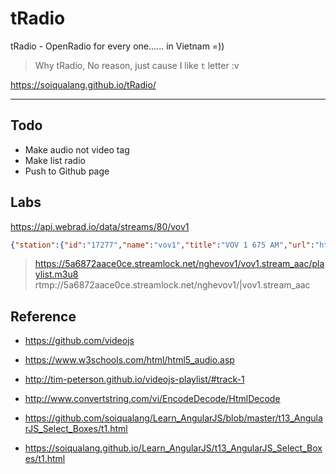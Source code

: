 # tRadio
tRadio - OpenRadio for every one...... in Vietnam =))

> Why tRadio, No reason, just cause I like `t` letter :v

https://soiqualang.github.io/tRadio/

***

## Todo
* Make audio not video tag
* Make list radio
* Push to Github page


## Labs

https://api.webrad.io/data/streams/80/vov1

```json
{"station":{"id":"17277","name":"vov1","title":"VOV 1 675 AM","url":"http:\/\/vov1.vov.vn\/","usePopup":false},"streams":[{"id":206289,"isContainer":true,"mediaType":"HTML","mime":"text\/html","posX":192,"posY":242,"url":"http:\/\/vov1.vov.vn\/"},{"id":333929,"isContainer":true,"mediaType":"HLS","mime":"application\/x-mpegURL","posX":0,"posY":0,"url":"https:\/\/5a6872aace0ce.streamlock.net\/nghevov1\/vov1.stream_aac\/playlist.m3u8"},{"id":335958,"isContainer":true,"mediaType":"Flash","mime":"audio\/mp4","posX":0,"posY":0,"url":"rtmp:\/\/5a6872aace0ce.streamlock.net\/nghevov1\/|vov1.stream_aac"}]}
```

> https://5a6872aace0ce.streamlock.net/nghevov1/vov1.stream_aac/playlist.m3u8
> rtmp://5a6872aace0ce.streamlock.net/nghevov1/|vov1.stream_aac

## Reference
* https://github.com/videojs
* https://www.w3schools.com/html/html5_audio.asp
* http://tim-peterson.github.io/videojs-playlist/#track-1
* http://www.convertstring.com/vi/EncodeDecode/HtmlDecode

* https://github.com/soiqualang/Learn_AngularJS/blob/master/t13_AngularJS_Select_Boxes/t1.html
* https://soiqualang.github.io/Learn_AngularJS/t13_AngularJS_Select_Boxes/t1.html